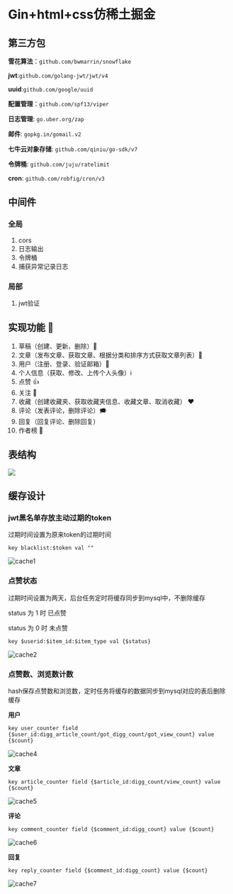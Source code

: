 # Gin+html+css仿稀土掘金


## 第三方包

**雪花算法**：`github.com/bwmarrin/snowflake`

**jwt**:`github.com/golang-jwt/jwt/v4`

**uuid**:`github.com/google/uuid`

**配置管理**：`github.com/spf13/viper`

**日志管理**:   `go.uber.org/zap`

**邮件**:  `gopkg.in/gomail.v2`

**七牛云对象存储**: `github.com/qiniu/go-sdk/v7`

**令牌桶**: `github.com/juju/ratelimit`

**cron**: `github.com/robfig/cron/v3`

## 中间件

### 全局

1. cors
2. 日志输出
3. 令牌桶
4. 捕获异常记录日志

### 局部

1. jwt验证

## 实现功能 :tada:

1. 草稿（创建、更新、删除）:scroll:
2. 文章（发布文章、获取文章、根据分类和排序方式获取文章列表）:bookmark_tabs:
3. 用户（注册、登录、验证邮箱）:bust_in_silhouette:
4. 个人信息（获取、修改、上传个人头像）:information_source:
5. 点赞 :+1:
6. 关注 :eyes:
7. 收藏（创建收藏夹、获取收藏夹信息、收藏文章、取消收藏） :heart:
8. 评论（发表评论，删除评论）:right_anger_bubble:
9. 回复（回复评论、删除回复）
10. 作者榜  :triangular_flag_on_post:

## 表结构

![](https://github.com/MulL1on/zhihu/blob/master/db.jpg)

## **缓存设计**

### jwt黑名单存放主动过期的token

过期时间设置为原来token的过期时间

```
key blacklist:$token val ""
```

![cache1](https://github.com/MulL1on/zhihu/blob/master/img/cache1.png)

### 点赞状态

过期时间设置为两天，后台任务定时将缓存同步到mysql中，不删除缓存

status 为 1 时 已点赞

status 为 0 时 未点赞 

```
key $userid:$item_id:$item_type val {$status}
```

![cache2](https://github.com/MulL1on/zhihu/blob/master/img/cache2.png)

### 点赞数、浏览数计数

hash保存点赞数和浏览数，定时任务将缓存的数据同步到mysql对应的表后删除缓存

**用户**

```
key user_counter field {$user_id:digg_article_count/got_digg_count/got_view_count} value {$count}
```

![cache4](https://github.com/MulL1on/zhihu/blob/master/cache/cache4.png)

**文章**

```
key article_counter field {$article_id:digg_count/view_count} value {$count}
```

![cache5](https://github.com/MulL1on/zhihu/blob/master/cache/cache5.png)

**评论**

```
key comment_counter field {$comment_id:digg_count} value {$count}
```

![cache6](https://github.com/MulL1on/zhihu/blob/master/cache/cache6.png)

**回复**

```
key reply_counter field {$comment_id:digg_count} value {$count}
```

![cache7](https://github.com/MulL1on/zhihu/blob/master/cache/cache7.png)








